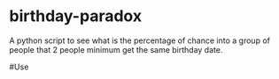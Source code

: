 # birthday-paradox
A python script to see what is the percentage of chance into a group of people that 2 people minimum get the same birthday date.

#Use

